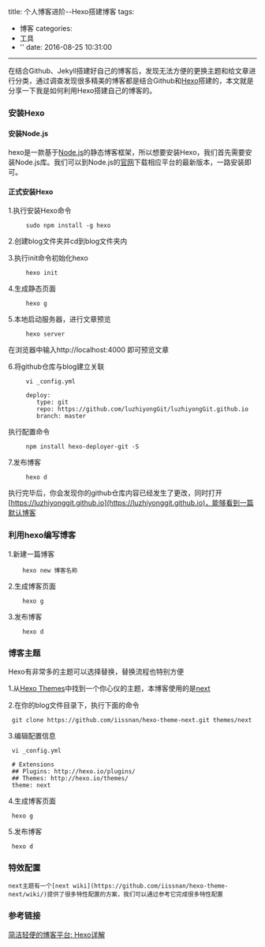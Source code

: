 title: 个人博客进阶--Hexo搭建博客
tags:
  - 博客
categories:
  - 工具
  - ''
date: 2016-08-25 10:31:00
---

在结合Github、Jekyll搭建好自己的博客后，发现无法方便的更换主题和给文章进行分类，通过调查发现很多精美的博客都是结合Github和[Hexo](https://github.com/hexojs/hexo)搭建的，本文就是分享一下我是如何利用Hexo搭建自己的博客的。

### 安装Hexo

#### 安装Node.js
hexo是一款基于[Node.js](https://nodejs.org/en/)的静态博客框架，所以想要安装Hexo，我们首先需要安装Node.js库。我们可以到Node.js的[官网](https://nodejs.org/en/)下载相应平台的最新版本，一路安装即可。

#### 正式安装Hexo

1.执行安装Hexo命令
        
         sudo npm install -g hexo
        
2.创建blog文件夹并cd到blog文件夹内

3.执行init命令初始化hexo

         hexo init
         
4.生成静态页面

         hexo g
       
5.本地启动服务器，进行文章预览

         hexo server
         
  在浏览器中输入http://localhost:4000 即可预览文章
  
6.将github仓库与blog建立关联

         vi _config.yml
         
         deploy:
            type: git
            repo: https://github.com/luzhiyongGit/luzhiyongGit.github.io
            branch: master
            
   
  执行配置命令
  
         npm install hexo-deployer-git -S
         
7.发布博客

         hexo d
         
  执行完毕后，你会发现你的github仓库内容已经发生了更改，同时打开[https://luzhiyonggit.github.io](https://luzhiyonggit.github.io)，能够看到一篇默认博客
  
### 利用hexo编写博客

1.新建一篇博客

        hexo new 博客名称
        
2.生成博客页面

        hexo g
        
3.发布博客

        hexo d
        
### 博客主题

Hexo有非常多的主题可以选择替换，替换流程也特别方便

1.从[Hexo Themes](https://github.com/hexojs/hexo/wiki/Themes)中找到一个你心仪的主题，本博客使用的是[next](https://github.com/iissnan/hexo-theme-next)

2.在你的blog文件目录下，执行下面的命令

     git clone https://github.com/iissnan/hexo-theme-next.git themes/next
     
3.编辑配置信息

     vi _config.yml
     
     # Extensions
     ## Plugins: http://hexo.io/plugins/
     ## Themes: http://hexo.io/themes/
     theme: next


4.生成博客页面

     hexo g
     
5.发布博客

     hexo d

### 特效配置

    next主题有一个[next wiki](https://github.com/iissnan/hexo-theme-next/wiki/)提供了很多特性配置的方案，我们可以通过参考它完成很多特性配置
     
### 参考链接

[简洁轻便的博客平台: Hexo详解](http://www.tuicool.com/articles/ueI7naV)
